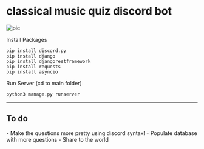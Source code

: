 # classical music quiz discord bot
![pic](https://static01.nyt.com/images/2011/01/05/arts/Composer-cover/Composer-cover-articleLarge.jpg?quality=75&auto=webp&disable=upscale)

Install Packages
```
pip install discord.py
pip install django
pip install djangorestframework
pip install requests
pip install asyncio
```

Run Server (cd to main folder)
```
python3 manage.py runserver
```
--- 
<h2>To do</h2>
- Make the questions more pretty using discord syntax! 
- Populate database with more questions
- Share to the world
